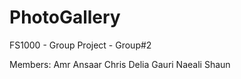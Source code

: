 # PhotoGallery
FS1000 - Group Project - Group#2

Members:
        Amr
        Ansaar
        Chris
        Delia
        Gauri
        Naeali
        Shaun
